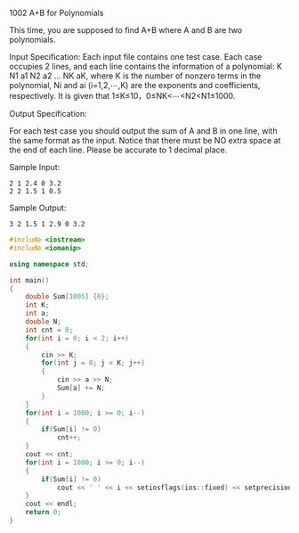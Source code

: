 1002 A+B for Polynomials

This time, you are supposed to find A+B where A and B are two polynomials.

Input Specification:
Each input file contains one test case. Each case occupies 2 lines, and each line contains the information of a polynomial: K N1 a1 N2 a2 ... NK aK, where K is the number of nonzero terms in the polynomial, Ni and ai (i=1,2,⋯,K) are the exponents and coefficients, respectively. It is given that 1≤K≤10，0≤NK<⋯<N2<N1≤1000.

Output Specification:

For each test case you should output the sum of A and B in one line, with the same format as the input. Notice that there must be NO extra space at the end of each line. Please be accurate to 1 decimal place.

Sample Input:

    2 1 2.4 0 3.2
    2 2 1.5 1 0.5

Sample Output:

    3 2 1.5 1 2.9 0 3.2

```C++
#include <iostream>
#include <iomanip>

using namespace std;

int main()
{
    double Sum[1005] {0};
    int K;
    int a;
    double N;
    int cnt = 0;
    for(int i = 0; i < 2; i++)
    {
        cin >> K;
        for(int j = 0; j < K; j++)
        {
            cin >> a >> N;
            Sum[a] += N;
        }
    }
    for(int i = 1000; i >= 0; i--)
    {
        if(Sum[i] != 0)
            cnt++;
    }
    cout << cnt;
    for(int i = 1000; i >= 0; i--)
    {
        if(Sum[i] != 0)
            cout << ' ' << i << setiosflags(ios::fixed) << setprecision(1) << ' ' << Sum[i];
    }
    cout << endl;
    return 0;
}
```